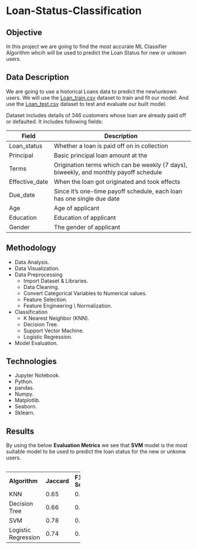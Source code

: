 # Loan-Status-Classification

## Objective
In this project we are going to find the most accurate ML Classifier Algorithm whcih will be used to predict the Loan Status for new or unkown users.

## Data Description
We are going to use a historical Loans data to predict the new\unkown users. 
We will use the [Loan_train.csv](https://raw.githubusercontent.com/YousefMajadbi/Loan-Status-Prediction/main/loan_train.csv) dataset to train and fit our model.
And use the [Loan_test.csv](https://raw.githubusercontent.com/YousefMajadbi/Loan-Status-Prediction/main/loan_test.csv) dataset to test and evaluate our built model.

Dataset includes details of 346 customers whose loan are already paid off or defaulted. It includes following fields:

| Field          | Description                                                                           |
| -------------- | ------------------------------------------------------------------------------------- |
| Loan_status    | Whether a loan is paid off on in collection                                           |
| Principal      | Basic principal loan amount at the                                                    |
| Terms          | Origination terms which can be weekly (7 days), biweekly, and monthly payoff schedule |
| Effective_date | When the loan got originated and took effects                                         |
| Due_date       | Since it’s one-time payoff schedule, each loan has one single due date                |
| Age            | Age of applicant                                                                      |
| Education      | Education of applicant                                                                |
| Gender         | The gender of applicant                                                               |

## Methodology
- Data Analysis.
- Data Visualization.
- Data Preprocessing
  - Import Dataset & Libraries.
  - Data Cleaning.
  - Convert Categorical Variables to Numerical values.
  - Feature Selection.
  - Feature Engineering \ Normalization. 
- Classification
  - K Nearest Neighbor (KNN).
  - Decision Tree.
  - Support Vector Machine.
  - Logistic Regression.
- Model Evaluation.

## Technologies
- Jupyter Notebook.
- Python.
- pandas.
- Numpy.
- Matplotlib.
- Seaborn.
- Sklearn.

## Results
By using the below **Evaluation Metrics** we see that **SVM** model is the most suitable model to be used to predict the loan status for the new or unkonw users.

<table align="left" style="width: 40%">
  <tr align="left">
    <th>Algorithm</th>
    <th>Jaccard</th> 
    <th>F1-Score</th>
    <th>LogLoss</th>
  </tr>
  <tr>
    <td>KNN</td>
    <td>0.65</td>
    <td>0.63</td>
    <td>NA</td>
  </tr>
  <tr>
    <td>Decision Tree</td>
    <td>0.66</td>
    <td>0.74</td>
    <td>NA</td>
  </tr>
  <tr>
    <td>SVM</td>
    <td>0.78</td>
    <td>0.76</td>
    <td>NA</td>
  </tr>
  <tr>
    <td>Logistic Regression</td>
    <td>0.74</td>
    <td>0.66</td>
    <td>0.57</td>
  </tr>
</table>
<br>
<br>
<br>
<br>
<br>
